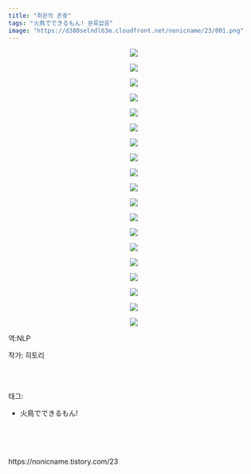 ```yaml
---
title: "취문의 존중"
tags: "火鳥でできるもん! 분류없음"
image: "https://d380selndl63m.cloudfront.net/nonicname/23/001.png"
---
```

<div class="article">
<div class="tt_article_useless_p_margin"><p style="text-align: center; clear: none; float: none;"><img src="{{ site.imgserver5 }}/nonicname/23/001.png"/></p><p style="text-align: center; clear: none; float: none;"><img src="{{ site.imgserver5 }}/nonicname/23/002.png"/></p><p style="text-align: center; clear: none; float: none;"><img src="{{ site.imgserver5 }}/nonicname/23/003.png"/></p><p style="text-align: center; clear: none; float: none;"><img src="{{ site.imgserver5 }}/nonicname/23/004.png"/></p><p style="text-align: center; clear: none; float: none;"><img src="{{ site.imgserver5 }}/nonicname/23/005.png"/></p><p style="text-align: center; clear: none; float: none;"><img src="{{ site.imgserver5 }}/nonicname/23/006.png"/></p><p style="text-align: center; clear: none; float: none;"><img src="{{ site.imgserver5 }}/nonicname/23/007.png"/></p><p style="text-align: center; clear: none; float: none;"><img src="{{ site.imgserver5 }}/nonicname/23/008.png"/></p><p style="text-align: center; clear: none; float: none;"><img src="{{ site.imgserver5 }}/nonicname/23/009.png"/></p><p style="text-align: center; clear: none; float: none;"><img src="{{ site.imgserver5 }}/nonicname/23/010.png"/></p><p style="text-align: center; clear: none; float: none;"><img src="{{ site.imgserver5 }}/nonicname/23/011.png"/></p><p style="text-align: center; clear: none; float: none;"><img src="{{ site.imgserver5 }}/nonicname/23/012.png"/></p><p style="text-align: center; clear: none; float: none;"><img src="{{ site.imgserver5 }}/nonicname/23/013.png"/></p><p style="text-align: center; clear: none; float: none;"><img src="{{ site.imgserver5 }}/nonicname/23/014.png"/></p><p style="text-align: center; clear: none; float: none;"><img src="{{ site.imgserver5 }}/nonicname/23/015.png"/></p><p></p><p style="text-align: center; clear: none; float: none;"><img src="{{ site.imgserver5 }}/nonicname/23/016.png"/></p><p style="text-align: center; clear: none; float: none;"><img src="{{ site.imgserver5 }}/nonicname/23/017.png"/></p><p style="text-align: center; clear: none; float: none;"><img src="{{ site.imgserver5 }}/nonicname/23/018.png"/></p><p style="text-align: center; clear: none; float: none;"><img src="{{ site.imgserver5 }}/nonicname/23/019.png"/></p><p>역:NLP<br/></p></div>
<p>작가: 히토리</p><br/>
</div><br/>
<div class="tagTrail">
<p>태그: </p>
<ul>
<li>火鳥でできるもん!</li>
</ul>
</div><br/>
<div class="cb_lstcomment">
</div><br/>

<br/>
<p id="refer">https://nonicname.tistory.com/23</p>
<br/>

